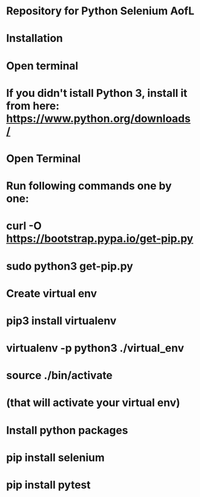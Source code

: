 # Repository for Python Selenium AofL

# Installation

# Open terminal
# If you didn't istall Python 3, install it from here: https://www.python.org/downloads/
# Open Terminal
# Run following commands one by one: 
# curl -O https://bootstrap.pypa.io/get-pip.py 
# sudo python3 get-pip.py
# Create virtual env

# pip3 install virtualenv
# virtualenv -p python3 ./virtual_env
# source ./bin/activate 
# (that will activate your virtual env)
# Install python packages

# pip install selenium
# pip install pytest
